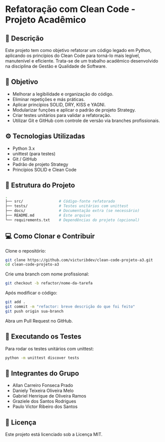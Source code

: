 # Refatoração com Clean Code - Projeto Acadêmico

## 📌 Descrição

Este projeto tem como objetivo refatorar um código legado em Python, aplicando os princípios do Clean Code para torná-lo mais legível, manutenível e eficiente. Trata-se de um trabalho acadêmico desenvolvido na disciplina de Gestão e Qualidade de Software.

## 🎯 Objetivo

- Melhorar a legibilidade e organização do código.
- Eliminar repetições e más práticas.
- Aplicar princípios SOLID, DRY, KISS e YAGNI.
- Modularizar funções e aplicar o padrão de projeto Strategy.
- Criar testes unitários para validar a refatoração.
- Utilizar Git e GitHub com controle de versão via branches profissionais.

## ⚙️ Tecnologias Utilizadas

- Python 3.x
- unittest (para testes)
- Git / GitHub
- Padrão de projeto Strategy
- Princípios SOLID e Clean Code

## 📁 Estrutura do Projeto

```bash
.
├── src/                # Código-fonte refatorado
├── tests/              # Testes unitários com unittest
├── docs/               # Documentação extra (se necessário)
├── README.md           # Este arquivo
└── requirements.txt    # Dependências do projeto (opcional)
```

## 💻 Como Clonar e Contribuir

Clone o repositório:

```bash
git clone https://github.com/victuribdev/clean-code-projeto-a3.git
cd clean-code-projeto-a3
```

Crie uma branch com nome profissional:

```bash
git checkout -b refactor/nome-da-tarefa
```

Após modificar o código:

```bash
git add .
git commit -m "refactor: breve descrição do que foi feito"
git push origin sua-branch
```

Abra um Pull Request no GitHub.

## 🧪 Executando os Testes

Para rodar os testes unitários com unittest:

```bash
python -m unittest discover tests
```

## 👥 Integrantes do Grupo

- Allan Carreiro Fonseca Prado
- Daniely Teixeira Oliveira Melo
- Gabriel Henrique de Oliveira Ramos
- Graziele dos Santos Rodrigues
- Paulo Victor Ribeiro dos Santos

## 📝 Licença

Este projeto está licenciado sob a Licença MIT. 